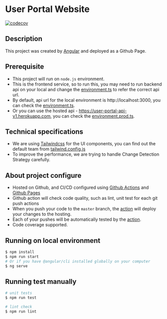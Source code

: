 # User Portal Website

[![codecov](https://codecov.io/gh/webcat12345/user-portal/branch/master/graph/badge.svg?token=XYSEDWWUUO)](https://codecov.io/gh/webcat12345/user-portal)

## Description

This project was created by [Angular](https://github.com/angular/angular) and deployed as a Github Page.

## Prerequisite

* This project will run on `node.js` environment.
* This is the frontend service, so to run this, you may need to run backend api on your local and change the [environment.ts](./src/environments/environment.ts) to refer the correct api url.
* By default, api url for the local environment is http://localhost:3000, you can check the [environment.ts](./src/environments/environment.ts).
* Or you can use the hosted api - https://user-portal-api-v1.herokuapp.com, you can check the [environment.prod.ts](./src/environments/environment.prod.ts).

## Technical specifications

* We are using [Tailwindcss](https://tailwindcss.com/) for the UI components, you can find out the default team from [tailwind.config.js](./tailwind.config.js)
* To improve the performance, we are trying to handle Change Detection Strategy carefully.

## About project configure

* Hosted on Github, and CI/CD configured using [Github Actions](https://github.com/features/actions) and [Github Pages](https://pages.github.com/)
* Github action will check code quality, such as lint, unit test for each git push actions
* When you push your code to the `master` branch, the [action](./.github/workflows/deploy.yml) will deploy your changes to the hosting.
* Each of your pushes will be automatically tested by the [action](./.github/workflows/code-quality-check.yml).
* Code coverage supported.

## Running on local environment

```bash
$ npm install
$ npm run start
# Or if you have @angular/cli installed globally on your computer
$ ng serve
```

## Running test manually

```bash
# unit tests
$ npm run test

# lint check
$ npm run lint
```
